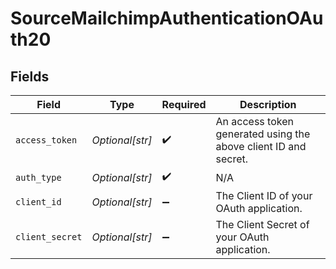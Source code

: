 # SourceMailchimpAuthenticationOAuth20


## Fields

| Field                                                           | Type                                                            | Required                                                        | Description                                                     |
| --------------------------------------------------------------- | --------------------------------------------------------------- | --------------------------------------------------------------- | --------------------------------------------------------------- |
| `access_token`                                                  | *Optional[str]*                                                 | :heavy_check_mark:                                              | An access token generated using the above client ID and secret. |
| `auth_type`                                                     | *Optional[str]*                                                 | :heavy_check_mark:                                              | N/A                                                             |
| `client_id`                                                     | *Optional[str]*                                                 | :heavy_minus_sign:                                              | The Client ID of your OAuth application.                        |
| `client_secret`                                                 | *Optional[str]*                                                 | :heavy_minus_sign:                                              | The Client Secret of your OAuth application.                    |